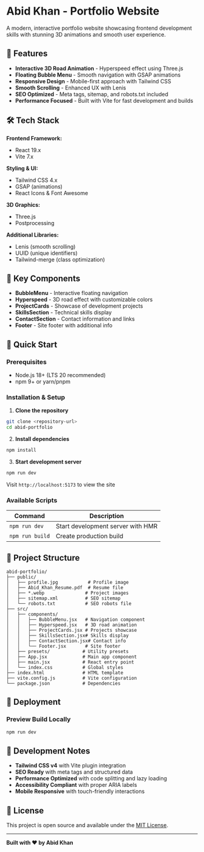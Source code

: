 # Abid Khan - Portfolio Website

A modern, interactive portfolio website showcasing frontend development skills with stunning 3D animations and smooth user experience.

## 🚀 Features

- **Interactive 3D Road Animation** - Hyperspeed effect using Three.js
- **Floating Bubble Menu** - Smooth navigation with GSAP animations
- **Responsive Design** - Mobile-first approach with Tailwind CSS
- **Smooth Scrolling** - Enhanced UX with Lenis
- **SEO Optimized** - Meta tags, sitemap, and robots.txt included
- **Performance Focused** - Built with Vite for fast development and builds

## 🛠️ Tech Stack

**Frontend Framework:**

- React 19.x
- Vite 7.x

**Styling & UI:**

- Tailwind CSS 4.x
- GSAP (animations)
- React Icons & Font Awesome

**3D Graphics:**

- Three.js
- Postprocessing

**Additional Libraries:**

- Lenis (smooth scrolling)
- UUID (unique identifiers)
- Tailwind-merge (class optimization)

## 📁 Key Components

- **BubbleMenu** - Interactive floating navigation
- **Hyperspeed** - 3D road effect with customizable colors
- **ProjectCards** - Showcase of development projects
- **SkillsSection** - Technical skills display
- **ContactSection** - Contact information and links
- **Footer** - Site footer with additional info

## 🚀 Quick Start

### Prerequisites

- Node.js 18+ (LTS 20 recommended)
- npm 9+ or yarn/pnpm

### Installation & Setup

1. **Clone the repository**

```bash
git clone <repository-url>
cd abid-portfolio
```

2. **Install dependencies**

```bash
npm install
```

3. **Start development server**

```bash
npm run dev
```

Visit `http://localhost:5173` to view the site

### Available Scripts

| Command           | Description                       |
| ----------------- | --------------------------------- |
| `npm run dev`     | Start development server with HMR |
| `npm run build`   | Create production build           |


## 📁 Project Structure

```
abid-portfolio/
├── public/
│   ├── profile.jpg           # Profile image
│   ├── Abid_Khan_Resume.pdf  # Resume file
│   ├── *.webp               # Project images
│   ├── sitemap.xml          # SEO sitemap
│   └── robots.txt           # SEO robots file
├── src/
│   ├── components/
│   │   ├── BubbleMenu.jsx   # Navigation component
│   │   ├── Hyperspeed.jsx   # 3D road animation
│   │   ├── ProjectCards.jsx # Projects showcase
│   │   ├── SkillsSection.jsx# Skills display
│   │   ├── ContactSection.jsx# Contact info
│   │   └── Footer.jsx       # Site footer
│   ├── presets/            # Utility presets
│   ├── App.jsx             # Main app component
│   ├── main.jsx            # React entry point
│   └── index.css           # Global styles
├── index.html              # HTML template
├── vite.config.js          # Vite configuration
└── package.json            # Dependencies
```

## 🚀 Deployment


### Preview Build Locally

```bash
npm run dev
```

## 🔧 Development Notes

- **Tailwind CSS v4** with Vite plugin integration
- **SEO Ready** with meta tags and structured data
- **Performance Optimized** with code splitting and lazy loading
- **Accessibility Compliant** with proper ARIA labels
- **Mobile Responsive** with touch-friendly interactions

## 📝 License

This project is open source and available under the [MIT License](LICENSE).

---

**Built with ❤️ by Abid Khan**
